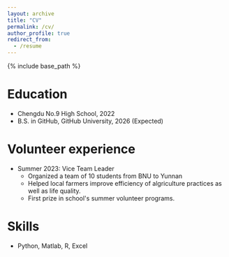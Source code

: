 ```yaml
---
layout: archive
title: "CV"
permalink: /cv/
author_profile: true
redirect_from:
  - /resume
---
```


{% include base_path %}

Education
======
* Chengdu No.9 High School, 2022 
* B.S. in GitHub, GitHub University, 2026 (Expected)

Volunteer experience
======
* Summer 2023: Vice Team Leader
  * Organized a team of 10 students from BNU to Yunnan
  * Helped local farmers improve efficiency of algriculture practices as well as life quality.
  * First prize in school's summer volunteer programs.


Skills
======
* Python, Matlab, R, Excel
